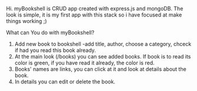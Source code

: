 Hi.
myBookshell is CRUD app created with express.js and mongoDB.
The look is simple, it is my first app with this stack so i have focused at make things working ;)

What can You do with myBookshell?
1. Add new book to bookshell
    -add title, author, choose a category, chceck if had you read this book already.
2. At the main look (/books) you can see added books. If book is to read its color is green, if you have read it already, the color is red.
3. Books' names are links, you can click at it and look at details about the book.
4. In details you can edit or delete the book.